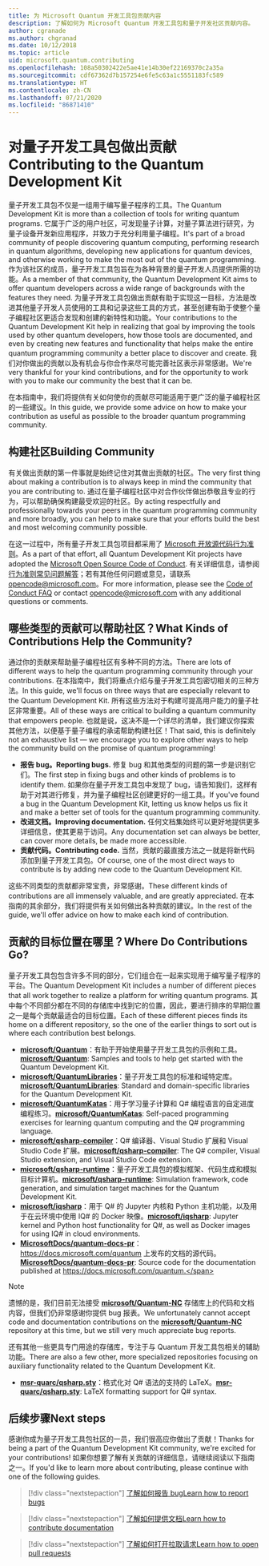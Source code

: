 ```yaml
---
title: 为 Microsoft Quantum 开发工具包贡献内容
description: 了解如何为 Microsoft Quantum 开发工具包和量子开发社区贡献内容。
author: cgranade
ms.author: chgranad
ms.date: 10/12/2018
ms.topic: article
uid: microsoft.quantum.contributing
ms.openlocfilehash: 108a50302422e5ae41e14b30ef22169370c2a35a
ms.sourcegitcommit: cdf67362d7b157254e6fe5c63a1c5551183fc589
ms.translationtype: HT
ms.contentlocale: zh-CN
ms.lasthandoff: 07/21/2020
ms.locfileid: "86871410"
---
```

# <a name="contributing-to-the-quantum-development-kit"></a><span data-ttu-id="7dad8-103">对量子开发工具包做出贡献</span><span class="sxs-lookup"><span data-stu-id="7dad8-103">Contributing to the Quantum Development Kit</span></span>

<span data-ttu-id="7dad8-104">量子开发工具包不仅是一组用于编写量子程序的工具。</span><span class="sxs-lookup"><span data-stu-id="7dad8-104">The Quantum Development Kit is more than a collection of tools for writing quantum programs.</span></span>
<span data-ttu-id="7dad8-105">它属于广泛的用户社区，可发现量子计算，对量子算法进行研究，为量子设备开发新应用程序，并致力于充分利用量子编程。</span><span class="sxs-lookup"><span data-stu-id="7dad8-105">It's part of a broad community of people discovering quantum computing, performing research in quantum algorithms, developing new applications for quantum devices, and otherwise working to make the most out of the quantum programming.</span></span>
<span data-ttu-id="7dad8-106">作为该社区的成员，量子开发工具包旨在为各种背景的量子开发人员提供所需的功能。</span><span class="sxs-lookup"><span data-stu-id="7dad8-106">As a member of that community, the Quantum Development Kit aims to offer quantum developers across a wide range of backgrounds with the features they need.</span></span>
<span data-ttu-id="7dad8-107">为量子开发工具包做出贡献有助于实现这一目标，方法是改进其他量子开发人员使用的工具和记录这些工具的方式，甚至创建有助于使整个量子编程社区更适合发现和创建的新特性和功能。</span><span class="sxs-lookup"><span data-stu-id="7dad8-107">Your contributions to the Quantum Development Kit help in realizing that goal by improving the tools used by other quantum developers, how those tools are documented, and even by creating new features and functionality that helps make the entire quantum programming community a better place to discover and create.</span></span>
<span data-ttu-id="7dad8-108">我们对你做出的贡献以及有机会与你合作来尽可能完善社区表示非常感谢。</span><span class="sxs-lookup"><span data-stu-id="7dad8-108">We're very thankful for your kind contributions, and for the opportunity to work with you to make our community the best that it can be.</span></span>

<span data-ttu-id="7dad8-109">在本指南中，我们将提供有关如何使你的贡献尽可能适用于更广泛的量子编程社区的一些建议。</span><span class="sxs-lookup"><span data-stu-id="7dad8-109">In this guide, we provide some advice on how to make your contribution as useful as possible to the broader quantum programming community.</span></span>

## <a name="building-community"></a><span data-ttu-id="7dad8-110">构建社区</span><span class="sxs-lookup"><span data-stu-id="7dad8-110">Building Community</span></span>

<span data-ttu-id="7dad8-111">有关做出贡献的第一件事就是始终记住对其做出贡献的社区。</span><span class="sxs-lookup"><span data-stu-id="7dad8-111">The very first thing about making a contribution is to always keep in mind the community that you are contributing to.</span></span>
<span data-ttu-id="7dad8-112">通过在量子编程社区中对合作伙伴做出恭敬且专业的行为，可以帮助确保构建最受欢迎的社区。</span><span class="sxs-lookup"><span data-stu-id="7dad8-112">By acting respectfully and professionally towards your peers in the quantum programming community and more broadly, you can help to make sure that your efforts build the best and most welcoming community possible.</span></span>

<span data-ttu-id="7dad8-113">在这一过程中，所有量子开发工具包项目都采用了 [Microsoft 开放源代码行为准则](https://opensource.microsoft.com/codeofconduct/)。</span><span class="sxs-lookup"><span data-stu-id="7dad8-113">As a part of that effort, all Quantum Development Kit projects have adopted the [Microsoft Open Source Code of Conduct](https://opensource.microsoft.com/codeofconduct/).</span></span>
<span data-ttu-id="7dad8-114">有关详细信息，请参阅[行为准则常见问题解答](https://opensource.microsoft.com/codeofconduct/faq/)；若有其他任何问题或意见，请联系 [opencode@microsoft.com](mailto:opencode@microsoft.com)。</span><span class="sxs-lookup"><span data-stu-id="7dad8-114">For more information, please see the [Code of Conduct FAQ](https://opensource.microsoft.com/codeofconduct/faq/) or contact [opencode@microsoft.com](mailto:opencode@microsoft.com) with any additional questions or comments.</span></span>

## <a name="what-kinds-of-contributions-help-the-community"></a><span data-ttu-id="7dad8-115">哪些类型的贡献可以帮助社区？</span><span class="sxs-lookup"><span data-stu-id="7dad8-115">What Kinds of Contributions Help the Community?</span></span>

<span data-ttu-id="7dad8-116">通过你的贡献来帮助量子编程社区有多种不同的方法。</span><span class="sxs-lookup"><span data-stu-id="7dad8-116">There are lots of different ways to help the quantum programming community through your contributions.</span></span>
<span data-ttu-id="7dad8-117">在本指南中，我们将重点介绍与量子开发工具包密切相关的三种方法。</span><span class="sxs-lookup"><span data-stu-id="7dad8-117">In this guide, we'll focus on three ways that are especially relevant to the Quantum Development Kit.</span></span>
<span data-ttu-id="7dad8-118">所有这些方法对于构建可提高用户能力的量子社区非常重要。</span><span class="sxs-lookup"><span data-stu-id="7dad8-118">All of these ways are critical to building a quantum community that empowers people.</span></span>
<span data-ttu-id="7dad8-119">也就是说，这决不是一个详尽的清单，我们建议你探索其他方法，以便基于量子编程的承诺帮助构建社区！</span><span class="sxs-lookup"><span data-stu-id="7dad8-119">That said, this is definitely not an exhaustive list — we encourage you to explore other ways to help the community build on the promise of quantum programming!</span></span>

- <span data-ttu-id="7dad8-120">**报告 bug。**</span><span class="sxs-lookup"><span data-stu-id="7dad8-120">**Reporting bugs.**</span></span> <span data-ttu-id="7dad8-121">修复 bug 和其他类型的问题的第一步是识别它们。</span><span class="sxs-lookup"><span data-stu-id="7dad8-121">The first step in fixing bugs and other kinds of problems is to identify them.</span></span> <span data-ttu-id="7dad8-122">如果你在量子开发工具包中发现了 bug，请告知我们，这样有助于对其进行修复，并为量子编程社区创建更好的一组工具。</span><span class="sxs-lookup"><span data-stu-id="7dad8-122">If you've found a bug in the Quantum Development Kit, letting us know helps us fix it and make a better set of tools for the quantum programming community.</span></span>
- <span data-ttu-id="7dad8-123">**改进文档。**</span><span class="sxs-lookup"><span data-stu-id="7dad8-123">**Improving documentation.**</span></span> <span data-ttu-id="7dad8-124">任何文档集始终可以更好地提供更多详细信息，使其更易于访问。</span><span class="sxs-lookup"><span data-stu-id="7dad8-124">Any documentation set can always be better, can cover more details, be made more accessible.</span></span>
- <span data-ttu-id="7dad8-125">**贡献代码。**</span><span class="sxs-lookup"><span data-stu-id="7dad8-125">**Contributing code.**</span></span> <span data-ttu-id="7dad8-126">当然，贡献的最直接方法之一就是将新代码添加到量子开发工具包。</span><span class="sxs-lookup"><span data-stu-id="7dad8-126">Of course, one of the most direct ways to contribute is by adding new code to the Quantum Development Kit.</span></span>

<span data-ttu-id="7dad8-127">这些不同类型的贡献都非常宝贵，非常感谢。</span><span class="sxs-lookup"><span data-stu-id="7dad8-127">These different kinds of contributions are all immensely valuable, and are greatly appreciated.</span></span>
<span data-ttu-id="7dad8-128">在本指南的其余部分，我们将提供有关如何做出各种贡献的建议。</span><span class="sxs-lookup"><span data-stu-id="7dad8-128">In the rest of the guide, we'll offer advice on how to make each kind of contribution.</span></span>

## <a name="where-do-contributions-go"></a><span data-ttu-id="7dad8-129">贡献的目标位置在哪里？</span><span class="sxs-lookup"><span data-stu-id="7dad8-129">Where Do Contributions Go?</span></span>

<span data-ttu-id="7dad8-130">量子开发工具包包含许多不同的部分，它们组合在一起来实现用于编写量子程序的平台。</span><span class="sxs-lookup"><span data-stu-id="7dad8-130">The Quantum Development Kit includes a number of different pieces that all work together to realize a platform for writing quantum programs.</span></span>
<span data-ttu-id="7dad8-131">其中每个不同部分都在不同的存储库中找到它的位置，因此，要进行排序的早期位置之一是每个贡献最适合的目标位置。</span><span class="sxs-lookup"><span data-stu-id="7dad8-131">Each of these different pieces finds its home on a different repository, so the one of the earlier things to sort out is where each contribution best belongs.</span></span>

- <span data-ttu-id="7dad8-132">[**microsoft/Quantum**](https://github.com/Microsoft/Quantum)：有助于开始使用量子开发工具包的示例和工具。</span><span class="sxs-lookup"><span data-stu-id="7dad8-132">[**microsoft/Quantum**](https://github.com/Microsoft/Quantum): Samples and tools to help get started with the Quantum Development Kit.</span></span>
- <span data-ttu-id="7dad8-133">[**microsoft/QuantumLibraries**](https://github.com/Microsoft/QuantumLibraries)：量子开发工具包的标准和域特定库。</span><span class="sxs-lookup"><span data-stu-id="7dad8-133">[**microsoft/QuantumLibraries**](https://github.com/Microsoft/QuantumLibraries): Standard and domain-specific libraries for the Quantum Development Kit.</span></span>
- <span data-ttu-id="7dad8-134">[**microsoft/QuantumKatas**](https://github.com/Microsoft/QuantumKatas)：用于学习量子计算和 Q# 编程语言的自定进度编程练习。</span><span class="sxs-lookup"><span data-stu-id="7dad8-134">[**microsoft/QuantumKatas**](https://github.com/Microsoft/QuantumKatas): Self-paced programming exercises for learning quantum computing and the Q# programming language.</span></span>
- <span data-ttu-id="7dad8-135">[**microsoft/qsharp-compiler**](https://github.com/microsoft/qsharp-compiler)：Q# 编译器、Visual Studio 扩展和 Visual Studio Code 扩展。</span><span class="sxs-lookup"><span data-stu-id="7dad8-135">[**microsoft/qsharp-compiler**](https://github.com/microsoft/qsharp-compiler): The Q# compiler, Visual Studio extension, and Visual Studio Code extension.</span></span>
- <span data-ttu-id="7dad8-136">[**microsoft/qsharp-runtime**](https://github.com/microsoft/qsharp-runtime)：量子开发工具包的模拟框架、代码生成和模拟目标计算机。</span><span class="sxs-lookup"><span data-stu-id="7dad8-136">[**microsoft/qsharp-runtime**](https://github.com/microsoft/qsharp-runtime): Simulation framework, code generation, and simulation target machines for the Quantum Development Kit.</span></span>
- <span data-ttu-id="7dad8-137">[**microsoft/iqsharp**](https://github.com/microsoft/iqsharp)：用于 Q# 的 Jupyter 内核和 Python 主机功能，以及用于在云环境中使用 IQ# 的 Docker 映像。</span><span class="sxs-lookup"><span data-stu-id="7dad8-137">[**microsoft/iqsharp**](https://github.com/microsoft/iqsharp): Jupyter kernel and Python host functionality for Q#, as well as Docker images for using IQ# in cloud environments.</span></span>
- <span data-ttu-id="7dad8-138">[**MicrosoftDocs/quantum-docs-pr**](https://github.com/MicrosoftDocs/quantum-docs-pr)： https://docs.microsoft.com/quantum 上发布的文档的源代码。</span><span class="sxs-lookup"><span data-stu-id="7dad8-138">[**MicrosoftDocs/quantum-docs-pr**](https://github.com/MicrosoftDocs/quantum-docs-pr): Source code for the documentation published at https://docs.microsoft.com/quantum.</span></span>

> [!NOTE]
> <span data-ttu-id="7dad8-139">遗憾的是，我们目前无法接受 [**microsoft/Quantum-NC**](https://github.com/microsoft/Quantum-NC) 存储库上的代码和文档内容，但我们仍非常感谢你提供 bug 报表。</span><span class="sxs-lookup"><span data-stu-id="7dad8-139">We unfortunately cannot accept code and documentation contributions on the [**microsoft/Quantum-NC**](https://github.com/microsoft/Quantum-NC) repository at this time, but we still very much appreciate bug reports.</span></span>

<span data-ttu-id="7dad8-140">还有其他一些更具专门用途的存储库，专注于与 Quantum 开发工具包相关的辅助功能。</span><span class="sxs-lookup"><span data-stu-id="7dad8-140">There are also a few other, more specialized repositories focusing on auxiliary functionality related to the Quantum Development Kit.</span></span>

- <span data-ttu-id="7dad8-141">[**msr-quarc/qsharp.sty**](https://github.com/msr-quarc/qsharp.sty)：格式化对 Q# 语法的支持的 LaTeX。</span><span class="sxs-lookup"><span data-stu-id="7dad8-141">[**msr-quarc/qsharp.sty**](https://github.com/msr-quarc/qsharp.sty): LaTeX formatting support for Q# syntax.</span></span>

## <a name="next-steps"></a><span data-ttu-id="7dad8-142">后续步骤</span><span class="sxs-lookup"><span data-stu-id="7dad8-142">Next steps</span></span>

<span data-ttu-id="7dad8-143">感谢你成为量子开发工具包社区的一员，我们很高应你做出了贡献！</span><span class="sxs-lookup"><span data-stu-id="7dad8-143">Thanks for being a part of the Quantum Development Kit community, we're excited for your contributions!</span></span>
<span data-ttu-id="7dad8-144">如果你想要了解有关贡献的详细信息，请继续阅读以下指南之一。</span><span class="sxs-lookup"><span data-stu-id="7dad8-144">If you'd like to learn more about contributing, please continue with one of the following guides.</span></span>

> [!div class="nextstepaction"]
> [<span data-ttu-id="7dad8-145">了解如何报告 bug</span><span class="sxs-lookup"><span data-stu-id="7dad8-145">Learn how to report bugs</span></span>](xref:microsoft.quantum.contributing.reporting)

> [!div class="nextstepaction"]
> [<span data-ttu-id="7dad8-146">了解如何提供文档</span><span class="sxs-lookup"><span data-stu-id="7dad8-146">Learn how to contribute documentation</span></span>](xref:microsoft.quantum.contributing.docs)

> [!div class="nextstepaction"]
> [<span data-ttu-id="7dad8-147">了解如何打开拉取请求</span><span class="sxs-lookup"><span data-stu-id="7dad8-147">Learn how to open pull requests</span></span>](xref:microsoft.quantum.contributing.pulls)
